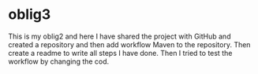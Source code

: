 # oblig3
This is my oblig2 and here I have shared the project with GitHub and created a repository and then add workflow Maven to the repository.
Then create a readme to write all steps I have done. 
Then I tried to test the workflow by changing the cod.
